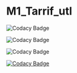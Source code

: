 # M1_Tarrif_utl




![Codacy Badge](https://app.codiga.io/public/project/31086/M1_Tarrif_utl/dashboard)



![Codacy Badge](https://api.codiga.io/project/31086/score/svg)



![Codacy Badge](https://api.codiga.io/project/31086/status/svg)



[![Codacy Badge](https://app.codacy.com/project/badge/Grade/ce0dc36cf7eb4a37b292775bca62fafb)](https://www.codacy.com/gh/Harshavardhana0603/M1_Tarrif_utl/dashboard?utm_source=github.com&amp;utm_medium=referral&amp;utm_content=Harshavardhana0603/M1_Tarrif_utl&amp;utm_campaign=Badge_Grade)


